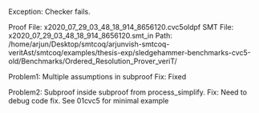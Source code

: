 Exception: Checker fails.

Proof File: x2020_07_29_03_48_18_914_8656120.cvc5oldpf
SMT File: x2020_07_29_03_48_18_914_8656120.smt_in
Path: /home/arjun/Desktop/smtcoq/arjunvish-smtcoq-veritAst/smtcoq/examples/thesis-exp/sledgehammer-benchmarks-cvc5-old/Benchmarks/Ordered_Resolution_Prover_veriT/

Problem1: Multiple assumptions in subproof
Fix: Fixed

Problem2: Subproof inside subproof from process_simplify.
Fix: Need to debug code fix. See 01cvc5 for minimal example
